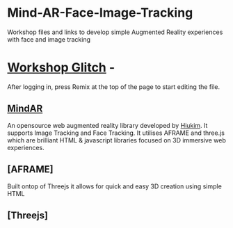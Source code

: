 # Mind-AR-Face-Image-Tracking
Workshop files and links to develop simple Augmented Reality experiences with face and image tracking


# [Workshop Glitch](https://glitch.com/edit/#!/worried-lunar-quiver?path=index.html%3A52%3A10) -
After logging in, press Remix at the top of the page to start editing the file.


## [MindAR](https://hiukim.github.io/mind-ar-js-doc/) 
An opensource web augmented reality library developed by [Hiukim](https://github.com/hiukim). It supports Image Tracking and Face Tracking. It utilises AFRAME and three.js which are brilliant HTML & javascript libraries focused on 3D immersive web experiences.

## [AFRAME] 
Built ontop of Threejs it allows for quick and easy 3D creation using simple HTML

## [Threejs]

